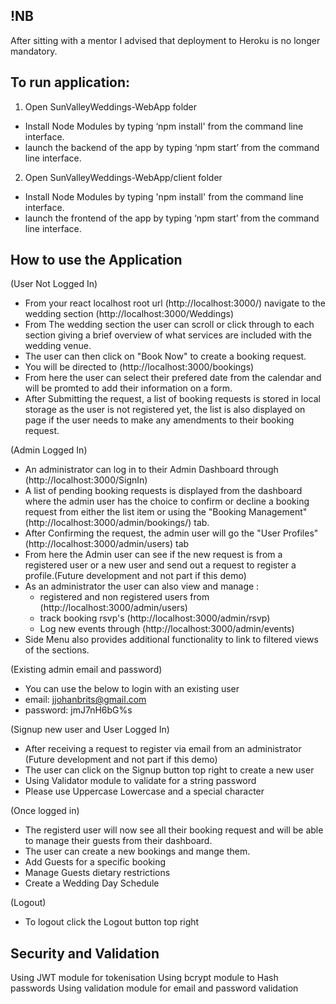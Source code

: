 ## !NB
After sitting with a mentor I advised that deployment to Heroku is no longer mandatory. 

## To run application: 
1. Open SunValleyWeddings-WebApp folder 
- Install Node Modules by typing ‘npm install' from the command line interface.
- launch the backend of the app by typing ‘npm start’ from the command line interface.

2. Open SunValleyWeddings-WebApp/client folder 
- Install Node Modules by typing 'npm install' from the command line interface.
- launch the frontend of the app by typing ‘npm start’ from the command line interface.

## How to use the Application
(User Not Logged In)
- From your react localhost root url (http://localhost:3000/) navigate to the wedding section (http://localhost:3000/Weddings)
- From The wedding section the user can scroll or click through to each section giving a brief overview of what services are included
  with the wedding venue.
- The user can then click on "Book Now" to create a booking request.
- You will be directed to (http://localhost:3000/bookings)
- From here the user can select their prefered date from the calendar and will be promted to add their information on a form.
- After Submitting the request, a list of booking requests is stored in local storage as the user is not registered yet, the list is also displayed on page if the user needs to make any amendments to their booking request. 


(Admin Logged In)
- An administrator can log in to their Admin Dashboard through (http://localhost:3000/SignIn)
- A list of pending booking requests is displayed from the dashboard where the admin user has the choice to confirm or decline a booking request from either the list item or using the "Booking Management" (http://localhost:3000/admin/bookings/) tab.
- After Confirming the request, the admin user will go the "User Profiles" (http://localhost:3000/admin/users) tab  
- From here the Admin user can see if the new request is from a registered user or a new user and send out a request to register a profile.(Future development and not part if this demo)
- As an administrator the user can also view and manage :
    - registered and non registered users from (http://localhost:3000/admin/users)    
    - track booking rsvp's (http://localhost:3000/admin/rsvp)
    - Log new events through (http://localhost:3000/admin/events)
- Side Menu also provides additional functionality to link to filtered views of the sections.    

(Existing admin email and password)
- You can use the below to login with an existing user
- email: jjohanbrits@gmail.com
- password: jmJ7nH6bG%s


(Signup new user and User Logged In)
- After receiving a request to register via email from an administrator (Future development and not part if this demo)
- The user can click on the Signup button top right to create a new user
- Using Validator module to validate for a string password
- Please use Uppercase Lowercase and a special character

(Once logged in)
- The registerd user will now see all their booking request and will be able to manage their guests from their dashboard.
- The user can create a new bookings and mange them.
- Add Guests for a specific booking
- Manage Guests dietary restrictions
- Create a Wedding Day Schedule 

(Logout)
- To logout click the Logout button top right


## Security and Validation
Using JWT module for tokenisation 
Using bcrypt module to Hash passwords
Using validation module for email and password validation


